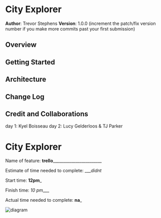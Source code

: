 # City Explorer

**Author**: Trevor Stephens
**Version**: 1.0.0 (increment the patch/fix version number if you make more commits past your first submission)

## Overview
<!-- Provide a high level overview of what this application is and why you are building it, beyond the fact that it's an assignment for this class. (i.e. What's your problem domain?) -->

## Getting Started
<!-- What are the steps that a user must take in order to build this app on their own machine and get it running? -->

## Architecture
<!-- Provide a detailed description of the application design. What technologies (languages, libraries, etc) you're using, and any other relevant design information. -->

## Change Log
<!-- Use this area to document the iterative changes made to your application as each feature is successfully implemented. Use time stamps. Here's an example:

01-01-2001 4:59pm - Application now has a fully-functional express server, with a GET route for the location resource. -->

## Credit and Collaborations
day 1: Kyel Boisseau
day 2: Lucy Gelderloos & TJ Parker

<!-- Give credit (and a link) to other people or resources that helped you build this application. -->
# City Explorer

Name of feature: ____trello____________________________

Estimate of time needed to complete: ____didnt_

Start time: __12pm___

Finish time: _10 pm____

Actual time needed to complete: __na___


![diagram](https://user-images.githubusercontent.com/104862689/179859660-829da1de-031b-4dbf-a6e9-b25597fce535.png)
